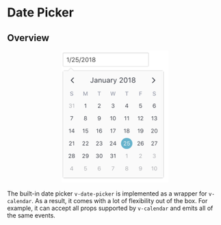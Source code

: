 # Date Picker

## Overview

<p align='center'>
  <img src='./gitbook/images/datepicker/overview.png' title='Date picker' width='250'>
</p>

The built-in date picker `v-date-picker` is implemented as a wrapper for `v-calendar`. As a result, it comes with a lot of flexibility out of the box. For example, it can accept all props supported by `v-calendar` and emits all of the same events.